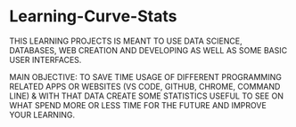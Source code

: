 # Learning-Curve-Stats

THIS LEARNING PROJECTS IS MEANT TO USE DATA SCIENCE, DATABASES, WEB CREATION AND DEVELOPING AS WELL AS SOME BASIC USER INTERFACES.

MAIN OBJECTIVE:
TO SAVE TIME USAGE OF DIFFERENT PROGRAMMING RELATED APPS OR WEBSITES (VS CODE, GITHUB, CHROME, COMMAND LINE) 
& WITH THAT DATA CREATE SOME STATISTICS USEFUL TO SEE ON WHAT SPEND MORE OR LESS TIME FOR THE FUTURE AND IMPROVE YOUR LEARNING.
